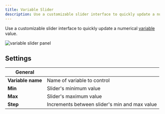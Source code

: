 ```yaml
---
title: Variable Slider
description: Use a customizable slider interface to quickly update a numerical variable value.
---
```


Use a customizable slider interface to quickly update a numerical [variable](/docs/studio/app-concepts/variables) value.

![variable slider panel](/img/docs/visualizing/panels/variable-slider/panel.webp)

## Settings

| General           |                                               |
| ----------------- | --------------------------------------------- |
| **Variable name** | Name of variable to control                   |
| **Min**           | Slider's minimum value                        |
| **Max**           | Slider's maximum value                        |
| **Step**          | Increments between slider's min and max value |
